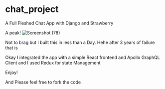 # chat_project
 A Full Fleshed Chat App with Django and Strawberry

 A peak!
![Screenshot (78)](https://github.com/user-attachments/assets/f4ff06d1-b258-49e9-86da-eb9cc9ece6ea)

Not to brag but I built this in less than a Day. Hehe after 3 years of failure that is

Okay I integrated the app with a simple React frontend and Apollo GraphQL Client and I used Redux for state Management

Enjoy!

And Please feel free to fork the code
